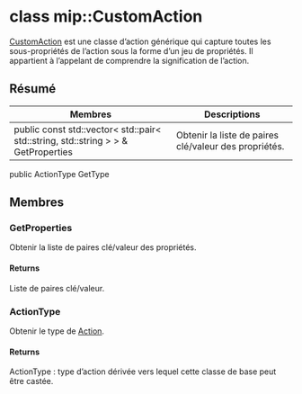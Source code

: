 # <a name="class-mipcustomaction"></a>class mip::CustomAction 
[CustomAction](#classmip_1_1_custom_action) est une classe d’action générique qui capture toutes les sous-propriétés de l’action sous la forme d’un jeu de propriétés. Il appartient à l’appelant de comprendre la signification de l’action.
## <a name="summary"></a>Résumé
 Membres                        | Descriptions                                
--------------------------------|---------------------------------------------
public const std::vector< std::pair< std::string, std::string > > & GetProperties | Obtenir la liste de paires clé/valeur des propriétés.
public ActionType GetType
## <a name="members"></a>Membres
### <a name="getproperties"></a>GetProperties
Obtenir la liste de paires clé/valeur des propriétés.
#### <a name="returns"></a>Returns
Liste de paires clé/valeur.
### <a name="actiontype"></a>ActionType
Obtenir le type de [Action](#classmip_1_1_action).
#### <a name="returns"></a>Returns
ActionType : type d’action dérivée vers lequel cette classe de base peut être castée.